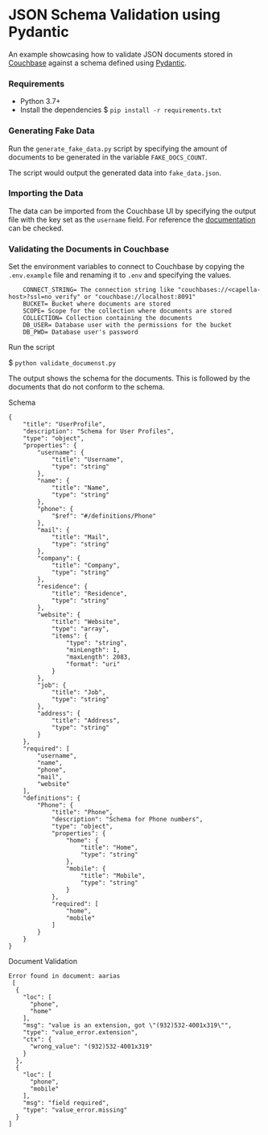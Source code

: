 # JSON Schema Validation using Pydantic

An example showcasing how to validate JSON documents stored in [Couchbase](http://couchbase.com/) against a schema defined using [Pydantic](https://pydantic-docs.helpmanual.io/).

### Requirements

- Python 3.7+
- Install the dependencies
  $ `pip install -r requirements.txt`

### Generating Fake Data

Run the `generate_fake_data.py` script by specifying the amount of documents to be generated in the variable `FAKE_DOCS_COUNT`.

The script would output the generated data into `fake_data.json`.

### Importing the Data

The data can be imported from the Couchbase UI by specifying the output file with the key set as the `username` field. For reference the [documentation](https://docs.couchbase.com/server/current/manage/import-documents/import-documents.html) can be checked.

### Validating the Documents in Couchbase

Set the environment variables to connect to Couchbase by copying the `.env.example` file and renaming it to `.env` and specifying the values.

```
    CONNECT_STRING= The connection string like "couchbases://<capella-host>?ssl=no_verify" or "couchbase://localhost:8091"
    BUCKET= Bucket where documents are stored
    SCOPE= Scope for the collection where documents are stored
    COLLECTION= Collection containing the documents
    DB_USER= Database user with the permissions for the bucket
    DB_PWD= Database user's password
```

Run the script

$ `python validate_documenst.py`

The output shows the schema for the documents. This is followed by the documents that do not conform to the schema.

Schema

```
{
	"title": "UserProfile",
	"description": "Schema for User Profiles",
	"type": "object",
	"properties": {
		"username": {
			"title": "Username",
			"type": "string"
		},
		"name": {
			"title": "Name",
			"type": "string"
		},
		"phone": {
			"$ref": "#/definitions/Phone"
		},
		"mail": {
			"title": "Mail",
			"type": "string"
		},
		"company": {
			"title": "Company",
			"type": "string"
		},
		"residence": {
			"title": "Residence",
			"type": "string"
		},
		"website": {
			"title": "Website",
			"type": "array",
			"items": {
				"type": "string",
				"minLength": 1,
				"maxLength": 2083,
				"format": "uri"
			}
		},
		"job": {
			"title": "Job",
			"type": "string"
		},
		"address": {
			"title": "Address",
			"type": "string"
		}
	},
	"required": [
		"username",
		"name",
		"phone",
		"mail",
		"website"
	],
	"definitions": {
		"Phone": {
			"title": "Phone",
			"description": "Schema for Phone numbers",
			"type": "object",
			"properties": {
				"home": {
					"title": "Home",
					"type": "string"
				},
				"mobile": {
					"title": "Mobile",
					"type": "string"
				}
			},
			"required": [
				"home",
				"mobile"
			]
		}
	}
}

```

Document Validation

```
Error found in document: aarias
 [
  {
    "loc": [
      "phone",
      "home"
    ],
    "msg": "value is an extension, got \"(932)532-4001x319\"",
    "type": "value_error.extension",
    "ctx": {
      "wrong_value": "(932)532-4001x319"
    }
  },
  {
    "loc": [
      "phone",
      "mobile"
    ],
    "msg": "field required",
    "type": "value_error.missing"
  }
]

```

